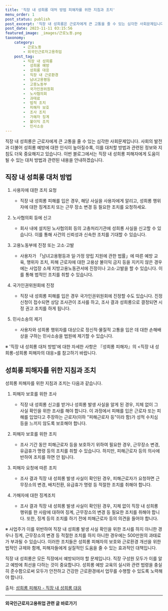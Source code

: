 ```yaml
---
title: '직장 내 성희롱 대처 방법 피해자를 위한 지침과 조치'
menu_order: 1
post_status: publish
post_excerpt: '직장 내 성희롱은 근로자에게 큰 고통을 줄 수 있는 심각한 사회문제입니다. 사회의 발전과 더불어 성희롱 예방에 대한 인식이 높아질수록, 이를 대처할 방법과 관련된 정보와 지침도 더욱 중요해지고 있습니다. 이번 블로그에서는 직장 내 성희롱 피해자에게 도움이 될 수 있는 대처 방법과 관련된 내용을 안내하겠습니다.'
post_date: 2023-11-11 03:15:56
featured_image: _images/근로노동.png
taxonomy:
    category:
        - 근로노동
        - 외국인근로자고용취업
    post_tag:
        - 직장 내 성희롱
        -  성희롱 예방
        -  성희롱 대응
        -  직장 내 근로환경
        -  남녀고용평등
        -  고용노동부
        -  국가인권위원회
        -  노사협의회
        -  과태료
        -  법적 조치
        -  피해자 보호
        -  조사 조치
        -  가해자 징계
        -  불이익 조치
        -  민사소송
---
```



직장 내 성희롱은 근로자에게 큰 고통을 줄 수 있는 심각한 사회문제입니다. 사회의 발전과 더불어 성희롱 예방에 대한 인식이 높아질수록, 이를 대처할 방법과 관련된 정보와 지침도 더욱 중요해지고 있습니다. 이번 블로그에서는 직장 내 성희롱 피해자에게 도움이 될 수 있는 대처 방법과 관련된 내용을 안내하겠습니다.

## 직장 내 성희롱 대처 방법

1. 사용자에 대한 조치 요청
   - 직장 내 성희롱 피해를 입은 경우, 해당 사실을 사용자에게 알리고, 성희롱 행위자에 대한 징계조치 또는 근무 장소 변경 등 필요한 조치를 요청하세요.
  
2. 노사협의회 등에 신고
   - 회사 내에 설치된 노사협의회 등의 고충처리기관에 성희롱 사실을 신고할 수 있습니다. 이를 통해 사건의 신뢰성과 신속한 조치를 기대할 수 있습니다.
  
3. 고용노동부에 진정 또는 고소·고발
   - 사용자가 「남녀고용평등과 일·가정 양립 지원에 관한 법률」에 따른 예방 교육, 행위자 조치, 피해 근로자에 대한 고용상 불이익 금지 등을 지키지 않은 경우에는 사업장 소재 지방고용노동관서에 진정이나 고소·고발을 할 수 있습니다. 이를 통해 법적인 조치를 취할 수 있습니다.

4. 국가인권위원회에 진정
   - 직장 내 성희롱 피해를 입은 경우 국가인권위원회에 진정할 수도 있습니다. 진정 신청이 접수되면 상담 조사관이 조사를 하고, 조사 결과 성희롱으로 결정되면 시정 권고 조치를 하게 됩니다.

5. 민사소송의 제기
   - 사용자와 성희롱 행위자를 대상으로 정신적·물질적 고통을 입은 데 대한 손해배상을 구하는 민사소송을 법원에 제기할 수 있습니다.

※ '직장 내 성희롱 대처 방법'에 대한 자세한 사항은 『성희롱 피해자』의 <직장 내 성희롱-성희롱 피해자의 대응>를 참고하기 바랍니다.

## 성희롱 피해자를 위한 지침과 조치

성희롱 피해자를 위한 지침과 조치는 다음과 같습니다.

1. 피해자 보호를 위한 조사
   - 직장 내 성희롱 신고를 받거나 성희롱 발생 사실을 알게 된 경우, 지체 없이 그 사실 확인을 위한 조사를 해야 합니다. 이 과정에서 피해를 입은 근로자 또는 피해를 입었다고 주장하는 근로자(이하 "피해근로자 등"이라 함)가 성적 수치심 등을 느끼지 않도록 보호해야 합니다.

2. 피해자 보호를 위한 조치
   - 조사 기간 동안 피해근로자 등을 보호하기 위하여 필요한 경우, 근무장소 변경, 유급휴가 명령 등의 조치를 취할 수 있습니다. 하지만, 피해근로자 등의 의사에 반하여 조치를 하면 안 됩니다.

3. 피해자 요청에 따른 조치
   - 조사 결과 직장 내 성희롱 발생 사실이 확인된 경우, 피해근로자가 요청하면 근무장소의 변경, 배치전환, 유급휴가 명령 등 적절한 조치를 취해야 합니다.

4. 가해자에 대한 징계조치
   - 조사 결과 직장 내 성희롱 발생 사실이 확인된 경우, 지체 없이 직장 내 성희롱 행위를 한 사람에 대하여 징계, 근무장소의 변경 등 필요한 조치를 취해야 합니다. 또한, 징계 등의 조치를 하기 전에 피해근로자 등의 의견을 들어야 합니다.

※ 사업주가 이를 위반하여 직장 내 성희롱 발생 사실 확인을 위한 조사를 하지 아니한 경우나 징계, 근무장소의 변경 등 적절한 조치를 하지 아니한 경우에는 500만원의 과태료가 부과될 수 있습니다. 이러한 조치들은 성희롱 피해자의 보호와 근로환경 개선을 위한 법적인 규제와 함께, 피해자들에게 실질적인 도움을 줄 수 있는 효과적인 대책입니다.

직장 내 성희롱은 모든 직장에서 예방되어야 할 문제입니다. 직장 구성원 모두가 이를 알고 예방에 최선을 다하는 것이 중요합니다. 성희롱 예방 교육의 실시와 관련 법령을 충실히 준수함으로써 모두가 안전하고 건강한 근로환경에서 업무를 수행할 수 있도록 노력해야 합니다.

출처: [성희롱 피해자 - 직장 내 성희롱 대응](https://example.com)
<!-- wp:separator -->
<hr class="wp-block-separator has-alpha-channel-opacity"/>
<!-- /wp:separator -->

<!-- wp:group {"backgroundColor":"base","layout":{"type":"constrained"}} -->
<div class="wp-block-group has-base-background-color has-background"><!-- wp:paragraph {"align":"center","fontSize":"medium"} -->
<p class="has-text-align-center has-large-font-size"><strong>외국인근로자고용취업 관련 글 바로가기</strong></p>
<!-- /wp:paragraph -->


<!-- wp:latest-posts {"categories":[{"id":10884,"count":19,"description":"","link":"https://uknowlaw.com/category/%ec%99%b8%ea%b5%ad%ec%9d%b8%ea%b7%bc%eb%a1%9c%ec%9e%90%ea%b3%a0%ec%9a%a9%ec%b7%a8%ec%97%85/","name":"외국인근로자고용취업","slug":"외국인근로자고용취업","taxonomy":"category","parent":0,"meta":[],"_links":{"self":[{"href":"https://uknowlaw.com/wp-json/wp/v2/categories/10884"}],"collection":[{"href":"https://uknowlaw.com/wp-json/wp/v2/categories"}],"about":[{"href":"https://uknowlaw.com/wp-json/wp/v2/taxonomies/category"}],"wp:post_type":[{"href":"https://uknowlaw.com/wp-json/wp/v2/posts?categories=10884"}],"curies":[{"name":"wp","href":"https://api.w.org/{rel}","templated":true}]}}],"postsToShow":100,"excerptLength":28,"postLayout":"grid","columns":2,"featuredImageAlign":"left","featuredImageSizeSlug":"large","fontSize":18px} /--></div>
<!-- /wp:group -->